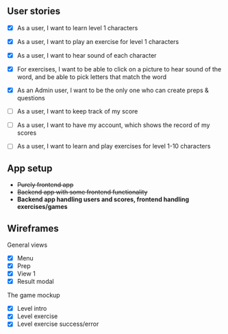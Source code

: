 ## User stories

- [x] As a user, I want to learn level 1 characters
- [x] As a user, I want to play an exercise for level 1 characters
- [x] As a user, I want to hear sound of each character
- [x] For exercises, I want to be able to click on a picture to hear sound of the word, and be able to pick letters that match the word
- [X] As an Admin user, I want to be the only one who can create preps & questions
- [ ] As a user, I want to keep track of my score
- [ ] As a user, I want to have my account, which shows the record of my scores
- [ ] As a user, I want to learn and play exercises for level 1-10 characters



## App setup

- ~~Purely frontend app~~
- ~~Backend app with some frontend functionality~~
- **Backend app handling users and scores, frontend handling exercises/games**

## Wireframes

General views

- [x] Menu
- [x] Prep
- [x] View 1
- [x] Result modal

The game mockup

- [x] Level intro
- [x] Level exercise
- [x] Level exercise success/error
